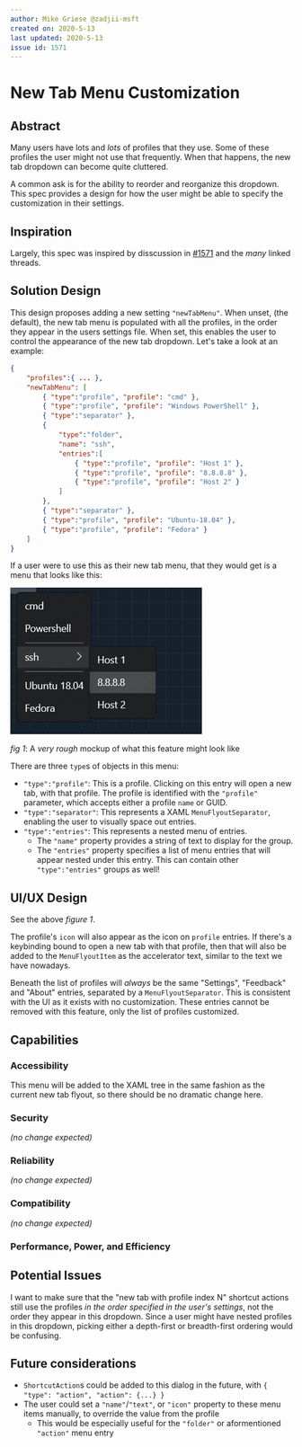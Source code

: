 ```yaml
---
author: Mike Griese @zadjii-msft
created on: 2020-5-13
last updated: 2020-5-13
issue id: 1571
---
```


# New Tab Menu Customization

## Abstract

Many users have lots and _lots_ of profiles that they use. Some of these
profiles the user might not use that frequently. When that happens, the new tab
dropdown can become quite cluttered.

A common ask is for the ability to reorder and reorganize this dropdown. This
spec provides a design for how the user might be able to specify the
customization in their settings.

## Inspiration

Largely, this spec was inspired by disscussion in
[#1571](https://github.com/microsoft/terminal/issues/1571#issuecomment-519504048)
and the _many_ linked threads.

## Solution Design

This design proposes adding a new setting `"newTabMenu"`. When unset, (the
default), the new tab menu is populated with all the profiles, in the order they
appear in the users settings file. When set, this enables the user to control
the appearance of the new tab dropdown. Let's take a look at an example:

```json
{
    "profiles":{ ... },
    "newTabMenu": [
        { "type":"profile", "profile": "cmd" },
        { "type":"profile", "profile": "Windows PowerShell" },
        { "type":"separator" },
        {
            "type":"folder",
            "name": "ssh",
            "entries":[
                { "type":"profile", "profile": "Host 1" },
                { "type":"profile", "profile": "8.8.8.8" },
                { "type":"profile", "profile": "Host 2" }
            ]
        },
        { "type":"separator" },
        { "type":"profile", "profile": "Ubuntu-18.04" },
        { "type":"profile", "profile": "Fedora" }
    ]
}
```

If a user were to use this as their new tab menu, that they would get is a menu
that looks like this:

![fig 1](Menu-Customization-000.png)

_fig 1_: A _very rough_ mockup of what this feature might look like

There are three `type`s of objects in this menu:
* `"type":"profile"`: This is a profile. Clicking on this entry will open a new
  tab, with that profile. The profile is identified with the `"profile"`
  parameter, which accepts either a profile `name` or GUID.
* `"type":"separator"`: This represents a XAML `MenuFlyoutSeparator`, enabling
  the user to visually space out entries.
* `"type":"entries"`: This represents a nested menu of entries.
  - The `"name"` property provides a string of text to display for the group.
  - The `"entries"` property specifies a list of menu entries that will appear
    nested under this entry. This can contain other `"type":"entries"` groups as
    well!

## UI/UX Design

See the above _figure 1_.

The profile's `icon` will also appear as the icon on `profile` entries. If
there's a keybinding bound to open a new tab with that profile, then that will
also be added to the `MenuFlyoutItem` as the accelerator text, similar to the
text we have nowadays.

Beneath the list of profiles will _always_ be the same "Settings", "Feedback"
and "About" entries, separated by a `MenuFlyoutSeparator`. This is consistent
with the UI as it exists with no customization. These entries cannot be removed
with this feature, only the list of profiles customized.

## Capabilities

### Accessibility

This menu will be added to the XAML tree in the same fashion as the current new
tab flyout, so there should be no dramatic change here.

### Security

_(no change expected)_

### Reliability

_(no change expected)_

### Compatibility

_(no change expected)_

### Performance, Power, and Efficiency

## Potential Issues

I want to make sure that the "new tab with profile index N" shortcut actions
still use the profiles _in the order specified in the user's settings_, not the
order they appear in this dropdown. Since a user might have nested profiles in
this dropdown, picking either a depth-first or breadth-first ordering would be
confusing.

## Future considerations

* `ShortcutAction`s could be added to this dialog in the future, with `{ "type":
  "action", "action": {...} }`
* The user could set a `"name"`/`"text"`, or `"icon"` property to these menu
  items manually, to override the value from the profile
    - This would be especially useful for the `"folder"` or aformentioned
      `"action"` menu entry

